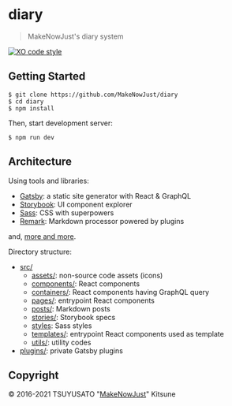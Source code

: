 # diary

> MakeNowJust's diary system

[![XO code style][xo-badge]](https://github.com/xojs/xo)

[xo-badge]: https://img.shields.io/badge/code_style-XO-5ed9c7.svg?style=for-the-badge&colorA=249786

## Getting Started

```console
$ git clone https://github.com/MakeNowJust/diary
$ cd diary
$ npm install
```

Then, start development server:

```console
$ npm run dev
```

## Architecture

Using tools and libraries:

- [Gatsby](https://www.gatsby.org): a static site generator with React & GraphQL
- [Storybook](https://storybook.js.org): UI component explorer
- [Sass](https://sass-lang.com): CSS with superpowers
- [Remark](https://remark.js.org): Markdown processor powered by plugins

and, [more and more](./package.json).

Directory structure:

- [src/](./src)
  - [assets/](./src/assets): non-source code assets (icons)
  - [components/](./src/components): React components
  - [containers/](./src/containers): React components having GraphQL query
  - [pages/](./src/pages): entrypoint React components
  - [posts/](./src/posts): Markdown posts
  - [stories/](./src/stories): Storybook specs
  - [styles](./src/styles): Sass styles
  - [templates/](./src/templates): entrypoint React components used as template
  - [utils/](./src/utils): utility codes
- [plugins/](./plugins): private Gatsby plugins

## Copyright

© 2016-2021 TSUYUSATO "[MakeNowJust](https://github.com/MakeNowJust)" Kitsune
